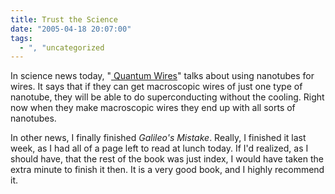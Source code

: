 ```yaml
---
title: Trust the Science
date: "2005-04-18 20:07:00"
tags:
  - ", "uncategorized
---
```

<p> In science news today, "<a href="http://www.technologyreview.com/articles/05/05/issue/feature_emerging.asp?p=2">
Quantum Wires</a>" talks about using nanotubes for wires.
It says that if they can get macroscopic wires of just one type
of nanotube, they will be able to do superconducting without the
cooling.  Right now when they make macroscopic wires they end up
with all sorts of nanotubes.</p>

<p>In other news, I finally finished <em>Galileo's Mistake</em>.
Really, I finished it last week, as I had all of a page left to
read at lunch today. If I'd realized, as I should have, that the
rest of the book was just index, I would have taken the extra
minute to finish it then.  It is a very good book, and I highly
recommend it.</p>

